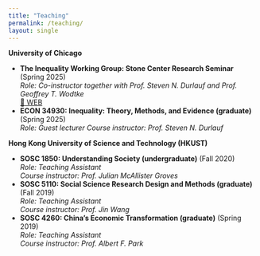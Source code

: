 ```yaml
---
title: "Teaching"
permalink: /teaching/
layout: single
---
```



**University of Chicago**
*   **The Inequality Working Group: Stone Center Research Seminar** (Spring 2025)  
    *Role: Co-instructor together with Prof. Steven N. Durlauf and Prof. Geoffrey T. Wodtke*  
    [🔗 WEB](https://stonecenter.uchicago.edu/the-inequality-working-group-iwg/)
*   **ECON 34930: Inequality: Theory, Methods, and Evidence (graduate)** (Spring 2025)  
    *Role: Guest lecturer*
    *Course instructor: Prof. Steven N. Durlauf*

**Hong Kong University of Science and Technology (HKUST)**
*   **SOSC 1850: Understanding Society (undergraduate)** (Fall 2020)  
    *Role: Teaching Assistant*  
    *Course instructor: Prof. Julian McAllister Groves*
*   **SOSC 5110: Social Science Research Design and Methods (graduate)** (Fall 2019)  
    *Role: Teaching Assistant*  
    *Course instructor: Prof. Jin Wang*
*   **SOSC 4260: China’s Economic Transformation (graduate)** (Spring 2019)  
    *Role: Teaching Assistant*  
    *Course instructor: Prof. Albert F. Park*
